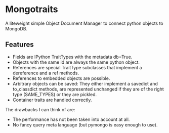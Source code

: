 Mongotraits
===========

A liteweight simple Object Document Manager to connect python objects to MongoDB.

Features
--------

   * Fields are IPython TraitTypes with the metadata db=True.
   * Objects with the same id are always the same python object.
   * References are special TraitType subclasses that implement a dereference and a ref methods.
   * References to embedded objects are possible.
   * Arbitrary objects can be saved: They either implement a savedict and 
   to_classdict methods, are represented unchanged if they are of the right
   type (SAME_TYPES) or they are pickled.
   * Container traits are handled correctly.

The drawbacks I can think of are:

* The performance has not been taken into account at all.
* No fancy query meta language (but pymongo is easy enough to use).
